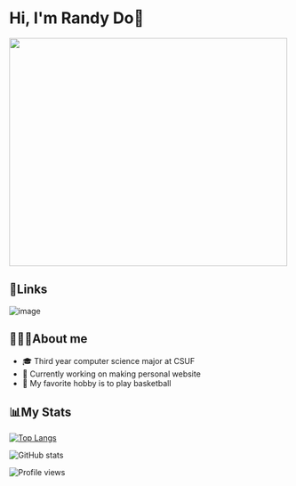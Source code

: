 # Hi, I'm Randy Do🫡

<img src="https://media.giphy.com/media/v1.Y2lkPTc5MGI3NjExNjhmMDg5OTY1ZmNiM2UwNWRiNjZhMWU2MTU3NWFlMzhjNzVhMWU2MCZjdD1z/W8oRwnoBndXVQ3OERD/giphy.gif" width="500" height="410" />

## 🔗Links
![image]({https://img.shields.io/badge/LinkedIn-0077B5?style=for-the-badge&logo=linkedin&logoColor=white})

## 👨🏻‍💻About me
- 🎓 Third year computer science major at CSUF
- 🤔 Currently working on making personal website
- 🏀 My favorite hobby is to play basketball

## 📊My Stats

[![Top Langs](https://github-readme-stats-sigma-five.vercel.app/api/top-langs/?username=randyydoo)](https://github.com/randyydoo/github-readme-stats)

![GitHub stats](https://github-readme-stats-sigma-five.vercel.app/api?username=randyydoo&show_icons=true)  

![Profile views](https://gpvc.arturio.dev/randyydoo)  
